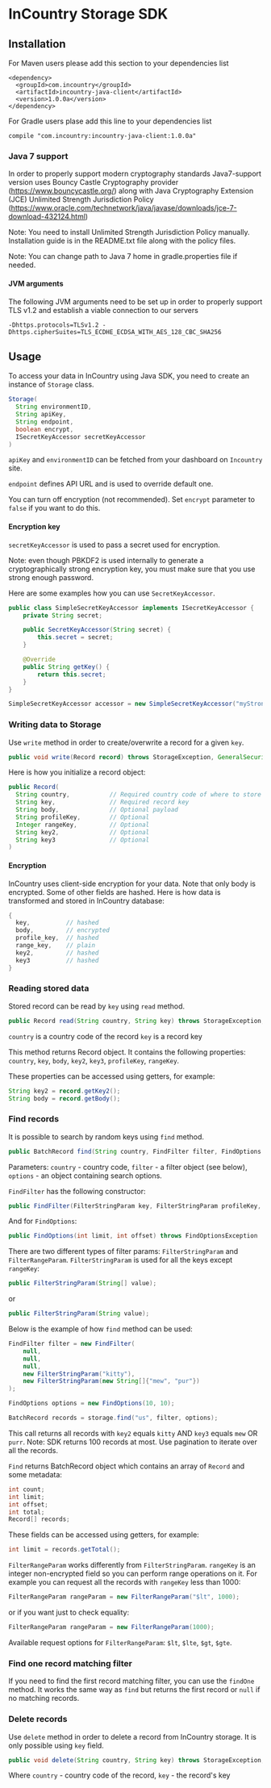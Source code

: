 InCountry Storage SDK
============

Installation
-----
For Maven users please add this section to your dependencies list
```
<dependency>
  <groupId>com.incountry</groupId>
  <artifactId>incountry-java-client</artifactId>
  <version>1.0.0a</version>
</dependency>
```
For Gradle users plase add this line to your dependencies list
```
compile "com.incountry:incountry-java-client:1.0.0a"
```

### Java 7 support

In order to properly support modern cryptography standards Java7-support version uses Bouncy Castle Cryptography
provider (https://www.bouncycastle.org/) along with Java Cryptography Extension (JCE) 
Unlimited Strength Jurisdiction Policy (https://www.oracle.com/technetwork/java/javase/downloads/jce-7-download-432124.html)

Note: You need to install Unlimited Strength Jurisdiction Policy manually. Installation guide is in the README.txt file 
along with the policy files.

Note: You can change path to Java 7 home in gradle.properties file if needed.

#### JVM arguments

The following JVM arguments need to be set up in order to properly support TLS v1.2 and establish a viable connection 
to our servers

```
-Dhttps.protocols=TLSv1.2 -Dhttps.cipherSuites=TLS_ECDHE_ECDSA_WITH_AES_128_CBC_SHA256
```

Usage
-----
To access your data in InCountry using Java SDK, you need to create an instance of `Storage` class.
```java
Storage(
  String environmentID,
  String apiKey,
  String endpoint,
  boolean encrypt,
  ISecretKeyAccessor secretKeyAccessor
)
```

`apiKey` and `environmentID` can be fetched from your dashboard on `Incountry` site.

`endpoint` defines API URL and is used to override default one.

You can turn off encryption (not recommended). Set `encrypt` parameter to `false` if you want to do this.

#### Encryption key

`secretKeyAccessor` is used to pass a secret used for encryption.

Note: even though PBKDF2 is used internally to generate a cryptographically strong encryption key, you must make sure that you use strong enough password.

Here are some examples how you can use `SecretKeyAccessor`.
```java
public class SimpleSecretKeyAccessor implements ISecretKeyAccessor {
    private String secret;

    public SecretKeyAccessor(String secret) {
        this.secret = secret;
    }

    @Override
    public String getKey() {
        return this.secret;
    }
}

SimpleSecretKeyAccessor accessor = new SimpleSecretKeyAccessor("myStrongPassword");
```


### Writing data to Storage

Use `write` method in order to create/overwrite a record for a given `key`.
```java
public void write(Record record) throws StorageException, GeneralSecurityException, IOException
```
Here is how you initialize a record object:
```java
public Record(
  String country,           // Required country code of where to store the data
  String key,               // Required record key
  String body,              // Optional payload
  String profileKey,        // Optional
  Integer rangeKey,         // Optional
  String key2,              // Optional
  String key3               // Optional
)
```

#### Encryption
InCountry uses client-side encryption for your data. Note that only body is encrypted. Some of other fields are hashed.
Here is how data is transformed and stored in InCountry database:
```java
{
  key,          // hashed
  body,         // encrypted
  profile_key,  // hashed
  range_key,    // plain
  key2,         // hashed
  key3          // hashed
}
```
### Reading stored data

Stored record can be read by `key` using `read` method.
```java
public Record read(String country, String key) throws StorageException, IOException, GeneralSecurityException
```
`country` is a country code of the record
`key` is a record key

This method returns Record object. It contains the following properties: `country`, `key`, `body`, `key2`, `key3`, `profileKey`, `rangeKey`.

These properties can be accessed using getters, for example:
```java
String key2 = record.getKey2();
String body = record.getBody();
```

### Find records

It is possible to search by random keys using `find` method.
```java
public BatchRecord find(String country, FindFilter filter, FindOptions options) throws StorageException, IOException, GeneralSecurityException
```
Parameters:
`country` - country code,
`filter` - a filter object (see below),
`options` - an object containing search options.

`FindFilter` has the following constructor:
```java
public FindFilter(FilterStringParam key, FilterStringParam profileKey, FilterRangeParam rangeKey, FilterStringParam key2, FilterStringParam key3)
```
And for `FindOptions`:
```java
public FindOptions(int limit, int offset) throws FindOptionsException
```

There are two different types of filter params: `FilterStringParam` and `FilterRangeParam`.
`FilterStringParam` is used for all the keys except `rangeKey`:
```java
public FilterStringParam(String[] value);
```
or
```java
public FilterStringParam(String value);
```

Below is the example of how `find` method can be used:
```java
FindFilter filter = new FindFilter(
    null,
    null,
    null,
    new FilterStringParam("kitty"),
    new FilterStringParam(new String[]{"mew", "pur"})
);

FindOptions options = new FindOptions(10, 10);

BatchRecord records = storage.find("us", filter, options);
```
This call returns all records with `key2` equals `kitty` AND `key3` equals `mew` OR `purr`.
Note: SDK returns 100 records at most. Use pagination to iterate over all the records.


`Find` returns BatchRecord object which contains an array of `Record` and some metadata:
```java
int count;
int limit;
int offset;
int total;
Record[] records;
```
These fields can be accessed using getters, for example:
```java
int limit = records.getTotal();
```

`FilterRangeParam` works differently from `FilterStringParam`. `rangeKey` is an integer non-encrypted field so you can perform range operations on it.
For example you can request all the records with `rangeKey` less than 1000:
```java
FilterRangeParam rangeParam = new FilterRangeParam("$lt", 1000);
```
or if you want just to check equality:
```java
FilterRangeParam rangeParam = new FilterRangeParam(1000);
```
Available request options for `FilterRangeParam`: `$lt`, `$lte`, `$gt`, `$gte`.

### Find one record matching filter

If you need to find the first record matching filter, you can use the `findOne` method.
It works the same way as `find` but returns the first record or `null` if no matching records.

### Delete records
Use `delete` method in order to delete a record from InCountry storage. It is only possible using `key` field.
```java
public void delete(String country, String key) throws StorageException, IOException
```
Where
`country` - country code of the record,
`key` - the record's key
